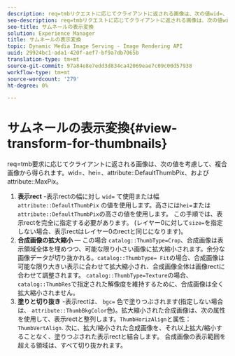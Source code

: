 ```yaml
---
description: req=tmbリクエストに応じてクライアントに返される画像は、次の値wid=、hei=、attribute DefaultThumbPixおよびattribute MaxPixを考慮して、合成画像から得られます。
seo-description: req=tmbリクエストに応じてクライアントに返される画像は、次の値wid=、hei=、attribute DefaultThumbPixおよびattribute MaxPixを考慮して、合成画像から得られます。
seo-title: サムネールの表示変換
solution: Experience Manager
title: サムネールの表示変換
topic: Dynamic Media Image Serving - Image Rendering API
uuid: 29924bc1-ada1-420f-aef7-bf9a7db7065b
translation-type: tm+mt
source-git-commit: 97a84e8e7edd3d834ca42069eae7c09c00d57938
workflow-type: tm+mt
source-wordcount: '279'
ht-degree: 0%

---
```



# サムネールの表示変換{#view-transform-for-thumbnails}

req=tmb要求に応じてクライアントに返される画像は、次の値を考慮して、複合画像から得られます。wid=、hei=、attribute::DefaultThumbPix、およびattribute::MaxPix。

1. **表示rect** -表示rectの幅に対し `wid=` て使用または幅 `attribute::DefaultThumbPix` の値を使用します。高さには`hei=`または`attribute::DefaultThumbPix`の高さの値を使用します。 この手順では、表示rectを完全に指定する必要があります。 (レイヤー0に対して`size=`を指定しない場合、表示rectはレイヤー0のrectと同じになります)。
1. **合成画像の拡大縮小**  — この場合 `catalog::ThumbType=Crop`、合成画像は表示領域全体を埋めつつ、可能な限り小さい画像に拡大縮小されます。余分な画像データが切り抜かれる。`catalog::ThumbType= Fit`の場合、合成画像は可能な限り大きい表示に合わせて拡大縮小され、合成画像全体は画像rectに合わせて調整されます。 `catalog::ThumbType=Texture`の場合、`catalog::ThumbRes`で指定された解像度を維持するために、合成画像は全く拡大縮小されません。
1. **塗りと切り抜き** -表示rectは、 `bgc=` 色で塗りつぶされます(指定しない場合は、 `attribute::ThumbBkgColor`色)。拡大縮小された合成画像は、次の属性を使用して、表示rectと整列します。`ThumbHorizAlign`と属性：`ThumbVertAlign`. 次に、拡大/縮小された合成画像を、それ以上拡大/縮小することなく、塗りつぶされた表示rectと結合します。 合成画像の表示範囲を超える領域は、すべて切り抜かれます。

